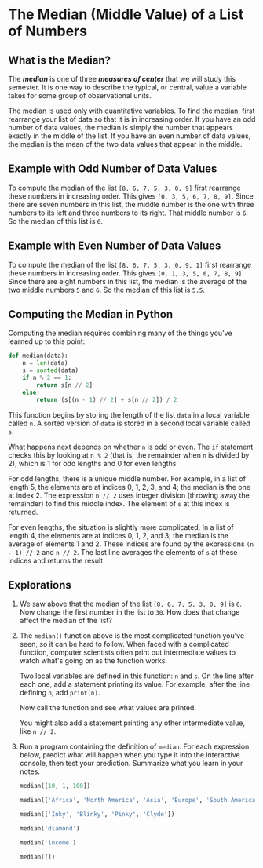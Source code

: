 # The Median (Middle Value) of a List of Numbers

## What is the Median?

The ***median*** is one of three ***measures of center*** that we will study this semester.  It is one way to describe the typical, or central, value a variable takes for some group of observational units. 

The median is used only with quantitative variables.  To find the median, first rearrange your list of data so that it is in increasing order.  If you have an odd number of data values, the median is simply the number that appears exactly in the middle of the list.  If you have an even number of data values, the median is the mean of the two data values that appear in the middle.

## Example with Odd Number of Data Values
To compute the median of the list `[8, 6, 7, 5, 3, 0, 9]` first rearrange these numbers in increasing order.  This gives `[0, 3, 5, 6, 7, 8, 9]`. Since there are seven numbers in this list, the middle number is the one with three numbers to its left and three numbers to its right.  That middle number is `6`.  So the median of this list is `6`.


## Example with Even Number of Data Values
To compute the median of the list `[8, 6, 7, 5, 3, 0, 9, 1]` first rearrange these numbers in increasing order.  This gives `[0, 1, 3, 5, 6, 7, 8, 9]`. Since there are eight numbers in this list, the median is the average of the two middle numbers `5` and `6`.  So the median of this list is `5.5`.


## Computing the Median in Python

Computing the median requires combining many of the things you've learned up to this point:

<!--median.py-->
```python
def median(data):
    n = len(data)
    s = sorted(data)
    if n % 2 == 1:
        return s[n // 2]
    else:
        return (s[(n - 1) // 2] + s[n // 2]) / 2
```

This function begins by storing the length of the list `data` in a local variable called `n`. A sorted version of `data`
is stored in a second local variable called `s`.

What happens next depends on whether `n` is odd or even. The `if` statement checks this by looking at `n % 2`
(that is, the remainder when `n` is divided by 2), which is 1 for odd lengths and 0 for even lengths.

For odd lengths, there is a unique middle number. For example, in a list of length 5, the elements are at indices 0, 1,
2, 3, and 4; the median is the one at index 2. The expression `n // 2` uses integer division (throwing away the
remainder) to find this middle index. The element of `s` at this index is returned.

For even lengths, the situation is slightly more complicated. In a list of length 4, the elements are at indices 0, 1,
2, and 3; the median is the average of elements 1 and 2. These indices are found by the expressions `(n - 1) // 2` and
`n // 2`. The last line averages the elements of `s` at these indices and returns the result.

## Explorations

1. We saw above that the median of the list `[8, 6, 7, 5, 3, 0, 9]` is `6`.  Now change the first number in the list to `30`.  How does that change affect the median of the list?

2. The `median()` function above is the most complicated function you've seen, so it can be hard to follow. When faced with a complicated
function, computer scientists often print out intermediate values to watch what's going on as the function works.

   Two local variables are defined in this function: `n` and `s`. On the line after each one,
   add a statement printing its value. For example, after the line defining `n`, add `print(n)`.
   
   Now call the function and see what values are printed.
   
   You might also add a statement printing any other intermediate value, like `n // 2`.
3. Run a program containing the definition of `median`. For each expression below, predict what will happen when
you type it into the interactive console, then test your prediction. Summarize what you learn in your notes.
    ```python
    median([10, 1, 100])
    ```
    ```python
    median(['Africa', 'North America', 'Asia', 'Europe', 'South America', 'Australia', 'Antarctica'])
    ```
    ```python
    median(['Inky', 'Blinky', 'Pinky', 'Clyde'])
    ```
    ```python
    median('diamond')
    ```
    ```python
    median('income')
    ```
    ```python
    median([])
    ```
   